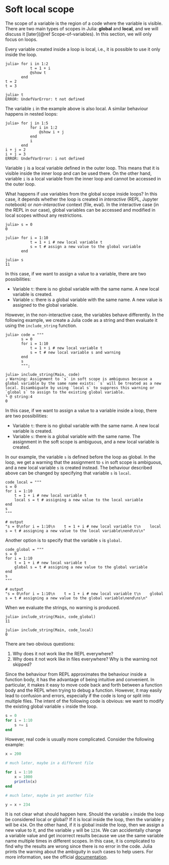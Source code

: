 # Soft local scope

The scope of a variable is the region of a code where the variable is visible. There are two main types of scopes in Julia: **global** and **local**, and we will discuss it [later](@ref Scope-of-variables). In this section, we will only focus on loops.

Every variable created inside a loop is local, i.e., it is possible to use it only inside the loop.

```jldoctest
julia> for i in 1:2
           t = 1 + i
           @show t
       end
t = 2
t = 3

julia> t
ERROR: UndefVarError: t not defined
```

The variable `i` in the example above is also local. A similar behaviour happens in nested loops:

```jldoctest
julia> for j in 1:5
           for i in 1:2
               @show i + j
           end
           i
       end
i + j = 2
i + j = 3
ERROR: UndefVarError: i not defined
```

Variable `j` is a local variable defined in the outer loop.  This means that it is visible inside the inner loop and can be used there. On the other hand, variable `i` is a local variable from the inner loop and cannot be accessed in the outer loop.

What happens if use variables from the global scope inside loops? In this case, it depends whether the loop is created in *interactive* (REPL, Jupyter notebook) or *non-interactive* context (file, eval). In the interactive case (in the REPL in our case), global variables can be accessed and modified in local scopes without any restrictions.

```jldoctest
julia> s = 0
0

julia> for i = 1:10
           t = 1 + i # new local variable t
           s = t # assign a new value to the global variable
       end

julia> s
11
```

In this case, if we want to assign a value to a variable, there are two possibilities:
- Variable `t`: there is no global variable with the same name. A new local variable is created.
- Variable `s`: there is a global variable with the same name. A new value is assigned to the global variable.

However, in the non-interactive case, the variables behave differently. In the following example, we create a Julia code as a string and then evaluate it using the `include_string` function.

```jldoctest
julia> code = """
       s = 0
       for i = 1:10
           t = 1 + i # new local variable t
           s = t # new local variable s and warning
       end
       s
       """;

julia> include_string(Main, code)
┌ Warning: Assignment to `s` in soft scope is ambiguous because a global variable by the same name exists: `s` will be treated as a new local. Disambiguate by using `local s` to suppress this warning or `global s` to assign to the existing global variable.
└ @ string:4
0
```

In this case, if we want to assign a value to a variable inside a loop, there are two possibilities:
- Variable `t`: there is no global variable with the same name. A new local variable is created.
- Variable `s`: there is a global variable with the same name. The assignment in the soft scope is ambiguous, and a new local variable is created.

In our example, the variable `s` is defined before the loop as global. In the loop, we get a warning that the assignment to `s` in soft scope is ambiguous, and a new local variable `s` is created instead. The behaviour described above can be changed by specifying that variable `s` is `local`.

```jldoctest softscope; output = false
code_local = """
s = 0
for i = 1:10
    t = 1 + i # new local variable t
    local s = t # assigning a new value to the local variable
end
s
"""

# output
"s = 0\nfor i = 1:10\n    t = 1 + i # new local variable t\n    local s = t # assigning a new value to the local variable\nend\ns\n"
```

Another option is to specify that the variable `s` is `global`.

```jldoctest softscope; output = false
code_global = """
s = 0
for i = 1:10
    t = 1 + i # new local variable t
    global s = t # assigning a new value to the global variable
end
s
"""

# output
"s = 0\nfor i = 1:10\n    t = 1 + i # new local variable t\n    global s = t # assigning a new value to the global variable\nend\ns\n"
```

When we evaluate the strings, no warning is produced.

```jldoctest softscope
julia> include_string(Main, code_global)
11

julia> include_string(Main, code_local)
0
```

There are two obvious questions:
1. Why does it not work like the REPL everywhere?
2. Why does it not work like in files everywhere? Why is the warning not skipped?

Since the behaviour from REPL approximates the behaviour inside a function body, it has the advantage of being intuitive and convenient. In particular, it makes it easy to move code back and forth between a function body and the REPL when trying to debug a function. However, it may easily lead to confusion and errors, especially if the code is long or split into multiple files. The intent of the following code is obvious: we want to modify the existing global variable `s` inside the loop.

```julia
s = 0
for i = 1:10
    s += i
end
```

However, real code is usually more complicated. Consider the following example:

```julia
x = 200

# much later, maybe in a different file

for i = 1:10
    x = 1000
    println(x)
end

# much later, maybe in yet another file

y = x + 234
```

It is not clear what should happen here. Should the variable `x` inside the loop be considered local or global? If it is local inside the loop, then the variable `y` will be `434`. On the other hand, if it is global inside the loop, then we assign a new value to it, and the variable `y` will be `1234`. We can accidentally change a variable value and get incorrect results because we use the same variable name multiple times in different scopes.  In this case, it is complicated to find why the results are wrong since there is no error in the code. Julia prints the warning about the ambiguity in such cases to help users. For more information, see the official [documentation](https://docs.julialang.org/en/v1/manual/variables-and-scoping/).
